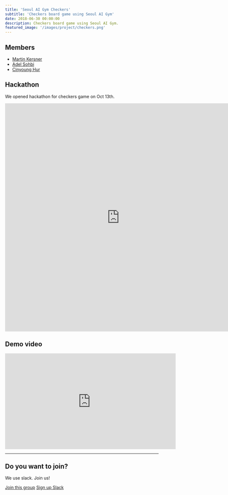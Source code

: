 ```yaml
---
title: 'Seoul AI Gym Checkers'
subtitle: 'Checkers board game using Seoul AI Gym'
date: 2018-06-30 00:00:00
description: Checkers board game using Seoul AI Gym.
featured_image: '/images/project/checkers.png'
---
```



## Members

* [Martin Kersner](https://www.linkedin.com/in/martinkersner)
* [Adel Sohbi](https://www.linkedin.com/in/adelshb)
* [Cinyoung Hur](https://www.github.com/hurcy)

## Hackathon

We opened hackathon for checkers game on Oct 13th.

<div align="center" class="image-wrap">
<iframe src="https://www.facebook.com/plugins/post.php?href=https%3A%2F%2Fwww.facebook.com%2Fseoulai%2Fposts%2F306378876847172&width=750&show_text=true&appId=1745635288853131&height=750" width="750" height="750" scrolling="no" frameborder="0" allowTransparency="true" allow="encrypted-media"></iframe>
</div>

## Demo video

<iframe width="560" height="315" src="https://www.youtube.com/embed/O-Q9hg7Vng8" frameborder="0" allow="accelerometer; autoplay; encrypted-media; gyroscope; picture-in-picture" allowfullscreen></iframe>

---

## Do you want to join?

We use slack. Join us!

<a href="https://seoulai.slack.com/messages/CB4V2L9L5" class="button button--large">Join this group</a>
<a href="https://seoulai.herokuapp.com/" class="button button--large">Sign up Slack</a>
